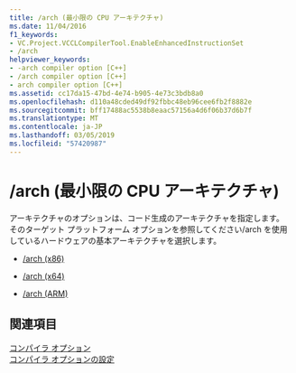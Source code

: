 ```yaml
---
title: /arch (最小限の CPU アーキテクチャ)
ms.date: 11/04/2016
f1_keywords:
- VC.Project.VCCLCompilerTool.EnableEnhancedInstructionSet
- /arch
helpviewer_keywords:
- -arch compiler option [C++]
- /arch compiler option [C++]
- arch compiler option [C++]
ms.assetid: cc17da15-47bd-4e74-b905-4e73c3bdb8a0
ms.openlocfilehash: d110a48cded49df92fbbc48eb96cee6fb2f8882e
ms.sourcegitcommit: bff17488ac5538b8eaac57156a4d6f06b37d6b7f
ms.translationtype: MT
ms.contentlocale: ja-JP
ms.lasthandoff: 03/05/2019
ms.locfileid: "57420987"
---
```

# <a name="arch-minimum-cpu-architecture"></a>/arch (最小限の CPU アーキテクチャ)

アーキテクチャのオプションは、コード生成のアーキテクチャを指定します。 そのターゲット プラットフォーム オプションを参照してください/arch を使用しているハードウェアの基本アーキテクチャを選択します。

- [/arch (x86)](../../build/reference/arch-x86.md)

- [/arch (x64)](../../build/reference/arch-x64.md)

- [/arch (ARM)](../../build/reference/arch-arm.md)

## <a name="see-also"></a>関連項目

[コンパイラ オプション](../../build/reference/compiler-options.md)<br/>
[コンパイラ オプションの設定](../../build/reference/setting-compiler-options.md)
